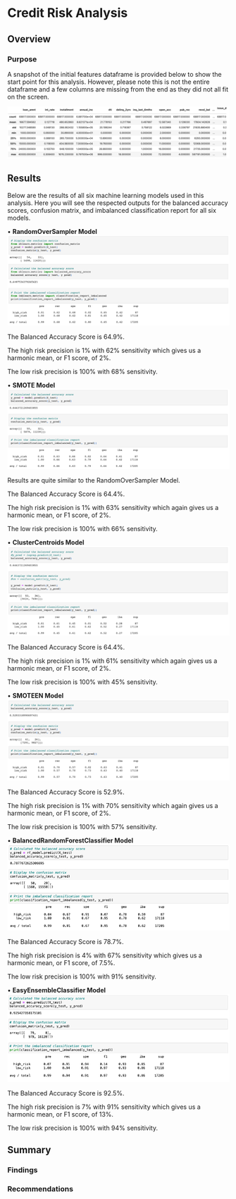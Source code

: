 # Credit Risk Analysis
## Overview
### Purpose


A snapshot of the initial features dataframe is provided below to show the start point for this analysis. However, please note this is not the entire dataframe and a few columns are missing from the end as they did not all fit on the screen.

![df.png](https://github.com/CristinaCod/Credit_Risk_Analysis/blob/main/Resources/Screen%20Shot%202022-04-08%20at%2011.58.15%20AM.png)

## Results
Below are the results of all six machine learning models used in this analysis. Here you will see the respected outputs for the balanced accuracy scores, confusion matrix, and imbalanced classification report for all six models. 

•	**RandomOverSampler Model**
![ros.png](https://github.com/CristinaCod/Credit_Risk_Analysis/blob/main/Resources/Screen%20Shot%202022-04-08%20at%2011.58.46%20AM.png)

The Balanced Accuracy Score is 64.9%.

The high risk precision is 1% with 62% sensitivity which gives us a harmonic mean, or F1 score, of 2%.

The low risk precision is 100% with 68% sensitivity.

•	**SMOTE Model**
![smote.png](https://github.com/CristinaCod/Credit_Risk_Analysis/blob/main/Resources/Screen%20Shot%202022-04-08%20at%2011.59.13%20AM.png)

Results are quite similar to the RandomOverSampler Model.

The Balanced Accuracy Score is 64.4%.

The high risk precision is 1% with 63% sensitivity which again gives us a harmonic mean, or F1 score, of 2%.

The low risk precision is 100% with 66% sensitivity.

•	**ClusterCentroids Model**
![ccm.png](https://github.com/CristinaCod/Credit_Risk_Analysis/blob/main/Resources/Screen%20Shot%202022-04-08%20at%2011.59.39%20AM.png)

The Balanced Accuracy Score is 64.4%.

The high risk precision is 1% with 61% sensitivity which again gives us a harmonic mean, or F1 score, of 2%.

The low risk precision is 100% with 45% sensitivity.

•	**SMOTEEN Model**
![smottenn.png](https://github.com/CristinaCod/Credit_Risk_Analysis/blob/main/Resources/Screen%20Shot%202022-04-08%20at%2012.00.04%20PM.png)

The Balanced Accuracy Score is 52.9%.

The high risk precision is 1% with 70% sensitivity which again gives us a harmonic mean, or F1 score, of 2%.

The low risk precision is 100% with 57% sensitivity.

•	**BalancedRandomForestClassifier Model**
![brfc.png](https://github.com/CristinaCod/Credit_Risk_Analysis/blob/main/Resources/Screen%20Shot%202022-04-08%20at%2012.00.43%20PM.png)

The Balanced Accuracy Score is 78.7%.

The high risk precision is 4% with 67% sensitivity which gives us a harmonic mean, or F1 score, of 7.5%.

The low risk precision is 100% with 91% sensitivity.

•	**EasyEnsembleClassifier Model**
![eec.png](https://github.com/CristinaCod/Credit_Risk_Analysis/blob/main/Resources/Screen%20Shot%202022-04-08%20at%2012.01.09%20PM.png)

The Balanced Accuracy Score is 92.5%.

The high risk precision is 7% with 91% sensitivity which gives us a harmonic mean, or F1 score, of 13%.

The low risk precision is 100% with 94% sensitivity.

## Summary
### Findings

### Recommendations

